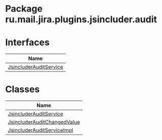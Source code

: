 Package ru.mail.jira.plugins.jsincluder.audit
=============================================
Interfaces
==========
| Name                                                |
| --------------------------------------------------- |
| [JsincluderAuditService](JsincluderAuditService.md) |
Classes
=======
| Name                                                          |
| ------------------------------------------------------------- |
| [JsincluderAuditService](JsincluderAuditService.md)           |
| [JsincluderAuditChangedValue](JsincluderAuditChangedValue.md) |
| [JsincluderAuditServiceImpl](JsincluderAuditServiceImpl.md)   |
